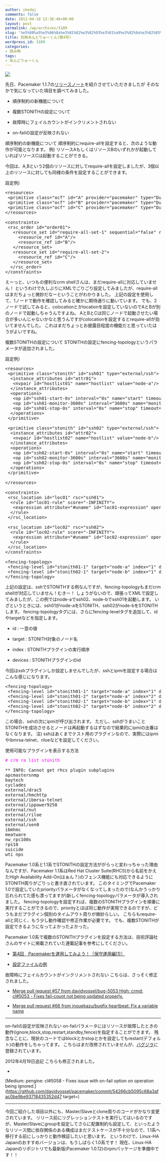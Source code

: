 ```yaml
---
author: ikedaj
comments: false
date: 2012-04-18 12:36:46+00:00
layout: post
permalink: /wp/archives/3109
slug: '%e5%88%a5%e5%86%8a%e3%81%82%e3%82%93%e3%81%a9%e3%82%8a%e3%82%85%e3%83%bc%e3%81%8f%e3%82%93%e7%ac%ac4%e5%8f%b7'
title: 別冊あんどりゅーくん(第4号)
wordpress_id: 3109
categories:
- 読み物
tags:
- あんどりゅーくん
---
```


[![](/assets/images/wp-content/de42f2642d5f2ad6230cda441238ecc6-150x150.png)](/wp/archives/1097/%e3%81%82%e3%82%93%e3%81%a9%e3%82%8a%e3%82%85%e3%83%bc%e5%90%9b)

先日、Pacemaker 1.1.7の[リリースノート](/wp/archives/2994)を紹介させていただきましたが
そのなかで気になっていた項目を調べてみました。
  





  * 順序制約の新機能について



  * 複数STONITHの設定について



  * 故障時にフェイルカウントがインクリメントされない



  * on-failの設定が反映されない



  

順序制約の新機能について
順序制約にrequire-allを設定すると、次のような動作が可能となります。
例) リソースAもしくはリソースBのいずれかが起動していればリソースCは起動することができる。

今回は、A,Bという2個のリソースに対してrequire-allを設定しましたが、3個以上のリソースに対しても同様の条件を設定することができます。
  

設定例)
<pre>
&lt;resources&gt;
 &lt;primitive class="ocf" id="A" provider="pacemaker" type="Dummy"/&gt;
 &lt;primitive class="ocf" id="B" provider="pacemaker" type="Dummy"&gt;
 &lt;primitive class="ocf" id="C" provider="pacemaker" type="Dummy"/&gt;
&lt;/resources&gt;

&lt;constraints&gt;
 &lt;rsc_order id="order01"&gt;
   &lt;resource_set id="require-all-set-1" sequential="false" require-all="false"&gt;
     &lt;resource_ref id="A"/&gt;
     &lt;resource_ref id="B"/&gt;
   &lt;/resource_set&gt;
   &lt;resource_set id="require-all-set-2"&gt;
     &lt;resource_ref id="C"/&gt;
   &lt;/resource_set&gt;
  &lt;/rsc_order&gt;
&lt;/constraints&gt;
</pre>


えーっと、いつもの便利なcrm shellさんは、まだrequire-allに対応していません！
というわけで久しぶりにXMLでごりごり設定してみましたが、require-allはまだちょっと微妙だなーということがわかりました。
上記の設定を使用して、1ノードで動作を確認してみると確かに期待通りに動いています。
でも、2ノードで試してみると、colocationとかlocationを設定していないのでAとBが別のノードで起動しちゃうんですよね。
AとBとCは同じノードで起動させたい場合が多いんじゃないかなと思うんですがcolocationを設定するとrequire-allが効いてませんでした。
これはまだちょっとお披露目程度の機能だと思っていたほうがよいですね。

複数STONITHの設定について
STONITHの設定にfencing-topologyというパラメータが追加されました。
  

設定例）
<pre>
&lt;resources&gt;
 &lt;primitive class="stonith" id="ssh01" type="external/ssh"&gt;
  &lt;instance_attributes id="attr01"&gt;
   &lt;nvpair id="hostlist01" name="hostlist" value="node-a"/&gt;
  &lt;/instance_attributes&gt;
  &lt;operations&gt;
   &lt;op id="ssh01-start-0s" interval="0s" name="start" timeout="60s"/&gt;
   &lt;op id="ssh01-monitor-3600s" interval="3600s" name="monitor" timeout="60s"/&gt;
   &lt;op id="ssh01-stop-0s" interval="0s" name="stop" timeout="60s"/&gt;
  &lt;/operations&gt;
 &lt;/primitive&gt;

 &lt;primitive class="stonith" id="ssh02" type="external/ssh"&gt;
  &lt;instance_attributes id="attr02"&gt;
   &lt;nvpair id="hostlist02" name="hostlist" value="node-b"/&gt;
  &lt;/instance_attributes&gt;
  &lt;operations&gt;
   &lt;op id="ssh02-start-0s" interval="0s" name="start" timeout="60s"/&gt;
   &lt;op id="ssh02-monitor-3600s" interval="3600s" name="monitor" timeout="60s"/&gt;
   &lt;op id="ssh02-stop-0s" interval="0s" name="stop" timeout="60s"/&gt;
  &lt;/operations&gt;
 &lt;/primitive&gt;

&lt;/resources&gt;

&lt;constraints&gt;
 &lt;rsc_location id="loc01" rsc="ssh01"&gt;
  &lt;rule id="loc01-rule" score="-INFINITY"&gt;
   &lt;expression attribute="#uname" id="loc01-expression" operation="eq" value="node-a"/&gt;
  &lt;/rule&gt;
 &lt;/rsc_location&gt;

 &lt;rsc_location id="loc02" rsc="ssh02"&gt;
  &lt;rule id="loc02-rule" score="-INFINITY"&gt;
   &lt;expression attribute="#uname" id="loc02-expression" operation="eq" value="node-b"/&gt;
  &lt;/rule&gt;
 &lt;/rsc_location&gt;
&lt;/constraints&gt;

&lt;fencing-topology&gt;
 &lt;fencing-level id="stonith01-1" target="node-a" index="1" devices="ssh01"/&gt;
 &lt;fencing-level id="stonith02-1" target="node-b" index="1" devices="ssh02"/&gt;
&lt;/fencing-topology&gt;
</pre>


上記の設定は、sshでSTONITHする例なんですが、fencing-topologyもまだcrm shellが対応していません！むきー！
しょうがないので、頑張ってXMLで設定してみましたが、この例ではnode-aでssh02、node-bでssh01を起動します。
いざというときには、ssh01がnode-aをSTONITH、ssh02がnode-bをSTONITHします。
fencing-topologyタグには、さらにfencing-levelタグを追加して、idやtargetなどを指定します。




  * id : 一意の値



  * target : STONITH対象のノード名



  * index : STONITHプラグインの実行順序



  * devices : STONITHプラグインのid



  

今回はsshプラグインしか設定しませんでしたが、sshとipmiを設定する場合はこんな感じになります。
<pre>
&lt;fencing-topology&gt;
 &lt;fencing-level id="stonith01-1" target="node-a" index="1" devices="ssh01"/&gt;
 &lt;fencing-level id="stonith01-2" target="node-a" index="2" devices="ipmi01"/&gt;
 &lt;fencing-level id="stonith02-1" target="node-b" index="1" devices="ssh02"/&gt;
 &lt;fencing-level id="stonith02-2" target="node-b" index="2" devices="ipmi02"/&gt;
&lt;/fencing-topology&gt;
</pre>


この場合、sshの次にipmiが呼び出されます。
ただし、sshがうまいことSTONITHを成功させるとノードは再起動するはずなので結果的にipmiの出番はなくなります。
注) sshはあくまでテスト用のプラグインなので、実際にはipmiやibmrsa-telnet、riloeなどを設定してください。
  

使用可能なプラグインを表示する方法
<pre>
<span style="color: #ff00ff;"># crm ra list stonith</span>

** INFO: Cannot get rhcs plugin subplugins                     apcmaster
apcmastersnmp                                                  apcsmart
baytech                                                        bladehpi
cyclades                                                       drac3
external/drac5                                                 external/dracmc-telnet
external/hmchttp                                               external/ibmrsa
external/ibmrsa-telnet                                         external/ipmi
external/ippower9258                                           external/kdumpcheck
external/nut                                                   external/rackpdu
external/riloe                                                 external/sbd
external/ssh                                                   external/vmware
external/xen0                                                  external/xen0-ha
ibmhmc                                                         ipmilan
meatware                                                       null
nw_rpc100s                                                     rcd_serial
rps10                                                          ssh
suicide                                                        wti_mpc
wti_nps
</pre>


Pacemaker 1.0系と1.1系でSTONITHの設定方法ががらっと変わっちゃった理由なんですが、Pacemaker 1.1系はRed Hat Cluster Suite(RHCS)から名前をかえたHigh Availability Add-On(はぁん？)のフェンス機能にも対応できるようにSTONITH周りがごりっと書き直されています。
このタイミングでPacemaker 1.0で設定していたpriorityパラメータがなくなってしまったので(なんかうっかり忘れられてた感も漂ってますが)新しくfencing-topologyパラメータが導入されました。
fencing-topologyを設定すれば、複数のSTONITHプラグインを順番に実行することができるので、priorityとほぼ同じ動作が実現できるのですが、どうもまだプラグイン個別のタイムアウト周りが微妙らしい。
こちらもrequire-allと同じく、もう少し動作確認や修正作業が必要です。
でも、複数STONITHが設定できるようになってよかったよかった。
  

Pacemaker 1.0系で複数のSTONITHプラグインを設定する方法は、技術評論社さんのサイトに掲載されていた連載記事を参考にしてください。




  * [第4回　Pacemakerを運用してみよう！［保守運用編(1)］](http://gihyo.jp/admin/serial/01/pacemaker/0004)



  * [設定ファイルの例](https://gihyo.jp/assets//files/admin/serial/01/pacemaker/0004/apache+stonith.crm)




故障時にフェイルカウントがインクリメントされない
こちらは、さっそく修正されました。





  * [Merge pull request #57 from davidvossel/bug-5053 High: crmd: cl#5053 - Fixes fail-count not being updated properly.](https://github.com/ClusterLabs/pacemaker/commit/4f030a650d5a852e92310c1d3f6736418913f4f0)



  * [Merge pull request #66 from inouekazu/bugfix heartbeat: Fix a variable name](https://github.com/ClusterLabs/pacemaker/commit/fb0e227f34f5d4b59dd8effb09d32d6a40775959)



  



* * *


on-failの設定が反映されない
on-failパラメータにはリソースが故障したときの動作(ignore,block,stop,restart,standby,fence)を指定することができます。
残念なことに、現状のコードではblockとかstopとかを設定してもrestart(デフォルト)の動作をしちゃってます。
こちらはまだ改修されていませんが、[バグジラ](http://bugs.clusterlabs.org/show_bug.cgi?id=5058)に登録されています。

2012年4月19日追記
こちらも修正されました。




  * 
[Medium: pengine: cl#5058 - Fixes issue with on-fail option on operation being ignored.](https://github.com/davidvossel/pacemaker/commit/54266cb5095c68a3afac0be9be93718435352d47 target=)




  



* * *


  

今回ご紹介した項目以外にも、Master/Slaveとclone周りのコードがかなり変更されています。
リリース前にリグレッションテストを実行してはいるのですが、Master/Slaveにgroupを設定してさらに配置制約も設定して、といったようなリソース間に依存関係のある構成はまだテストケースが不十分なので、1.1系へ移行する前にしっかりと動作検証したいと思います。
というわけで、Linux-HA Japanのおすすめバージョンは、もうしばらく1.0系です！
現在、Linux-HA Japanのリポジトリでも最新版(Pacemaker 1.0.12)のrpmパッケージを準備中です！！
  

